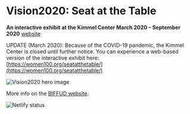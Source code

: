 # Vision2020: Seat at the Table

**An interactive exhibit at the Kimmel Center March 2020 – September 2020** [website](https://www.kimmelcenter.org/events-and-tickets/201920/free/vision-2020/)

UPDATE (March 2020): Because of the COVID-19 pandemic, the Kimmel Center is closed until further notice. You can experience a web-based version of the interactive exhibit here: [https://women100.org/seatatthetable/](https://women100.org/seatatthetable/)

![Vision2020 hero image](https://raw.githubusercontent.com/BadIdeaFactory/vision2020/louh/work/public/vision2020_hero_910x520.jpg)

More info on the [BIFFUD website](https://biffud.com/projects/vision2020).

![](https://img.shields.io/netlify/4f8187ce-c3bb-4c60-8fe0-ae4433dbd306?style=flat-square "Netlify status")
